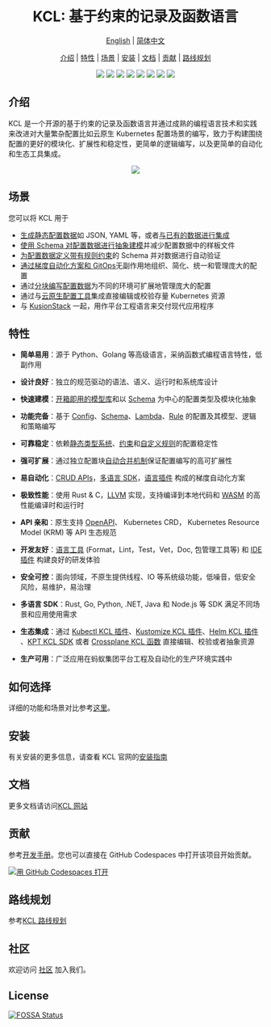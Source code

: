 <h1 align="center">KCL: 基于约束的记录及函数语言</h1>

<p align="center">
<a href="./README.md">English</a> | <a href="./README-zh.md">简体中文</a>
</p>
<p align="center">
<a href="#介绍">介绍</a> | <a href="#特性">特性</a> | <a href="#场景">场景</a> | <a href="#安装">安装</a> | <a href="#文档">文档</a> | <a href="#贡献">贡献</a> | <a href="#路线规划">路线规划</a>
</p>

<p align="center">
  <img src="https://github.com/kcl-lang/kcl/workflows/release/badge.svg">
  <img src="https://img.shields.io/badge/PRs-welcome-brightgreen.svg?style=flat-square">
  <img src="https://coveralls.io/repos/github/kcl-lang/kcl/badge.svg">
  <img src="https://img.shields.io/github/release/kcl-lang/kcl.svg">
  <img src="https://img.shields.io/github/license/kcl-lang/kcl.svg">
  <a href="https://www.bestpractices.dev/projects/7867"><img src="https://www.bestpractices.dev/projects/7867/badge"></a>
  <img src="https://img.shields.io/github/downloads/kcl-lang/kcl/total?label=Github%20downloads&logo=github">
  <img src="https://app.fossa.com/api/projects/git%2Bgithub.com%2Fkcl-lang%2Fkcl.svg?type=shield">
</p>

## 介绍

KCL 是一个开源的基于约束的记录及函数语言并通过成熟的编程语言技术和实践来改进对大量繁杂配置比如云原生 Kubernetes 配置场景的编写，致力于构建围绕配置的更好的模块化、扩展性和稳定性，更简单的逻辑编写，以及更简单的自动化和生态工具集成。

<p align="center">
  <img src="https://kcl-lang.io/img/registry-and-ide.png">
</p>

## 场景

您可以将 KCL 用于

+ [生成静态配置数据](https://kcl-lang.io/docs/user_docs/guides/configuration)如 JSON, YAML 等，或者[与已有的数据进行集成](https://kcl-lang.io/docs/user_docs/guides/data-integration)
+ [使用 Schema 对配置数据进行抽象建模](https://kcl-lang.io/docs/user_docs/guides/schema-definition)并减少配置数据中的样板文件
+ [为配置数据定义带有规则约束](https://kcl-lang.io/docs/user_docs/guides/validation)的 Schema 并对数据进行自动验证
+ [通过梯度自动化方案和 GitOps](https://kcl-lang.io/docs/user_docs/guides/automation)无副作用地组织、简化、统一和管理庞大的配置
+ 通过[分块编写配置数据](https://kcl-lang.io/docs/reference/lang/tour#config-operations)为不同的环境可扩展地管理庞大的配置
+ 通过与[云原生配置工具](https://www.kcl-lang.io/docs/user_docs/guides/working-with-k8s/mutate-manifests/kubectl-kcl-plugin)集成直接编辑或校验存量 Kubernetes 资源
+ 与 [KusionStack](https://kusionstack.io) 一起，用作平台工程语言来交付现代应用程序

## 特性

+ **简单易用**：源于 Python、Golang 等高级语言，采纳函数式编程语言特性，低副作用
+ **设计良好**：独立的规范驱动的语法、语义、运行时和系统库设计
+ **快速建模**：[开箱即用的模型库](https://artifacthub.io/packages/search?org=kcl&sort=relevance&page=1)和以 [Schema](https://kcl-lang.io/docs/reference/lang/tour#schema) 为中心的配置类型及模块化抽象
+ **功能完备**：基于 [Config](https://kcl-lang.io/docs/reference/lang/tour#config-operations)、[Schema](https://kcl-lang.io/docs/reference/lang/tour#schema)、[Lambda](https://kcl-lang.io/docs/reference/lang/tour#function)、[Rule](https://kcl-lang.io/docs/reference/lang/tour#rule) 的配置及其模型、逻辑和策略编写
+ **可靠稳定**：依赖[静态类型系统](https://kcl-lang.io/docs/reference/lang/tour/#type-system)、[约束](https://kcl-lang.io/docs/reference/lang/tour/#validation)和[自定义规则](https://kcl-lang.io/docs/reference/lang/tour#rule)的配置稳定性
+ **强可扩展**：通过独立配置块[自动合并机制](https://kcl-lang.io/docs/reference/lang/tour/#-operators-1)保证配置编写的高可扩展性
+ **易自动化**：[CRUD APIs](https://kcl-lang.io/docs/reference/lang/tour/#kcl-cli-variable-override)，[多语言 SDK](https://kcl-lang.io/docs/reference/xlang-api/overview)，[语言插件](https://github.com/kcl-lang/kcl-plugin) 构成的梯度自动化方案
+ **极致性能**：使用 Rust & C，[LLVM](https://llvm.org/) 实现，支持编译到本地代码和 [WASM](https://webassembly.org/) 的高性能编译时和运行时
+ **API 亲和**：原生支持 [OpenAPI](https://github.com/kcl-lang/kcl-openapi)、 Kubernetes CRD， Kubernetes Resource Model (KRM) 等 API 生态规范
+ **开发友好**：[语言工具](https://kcl-lang.io/docs/tools/cli/kcl/) (Format，Lint，Test，Vet，Doc, 包管理工具等) 和 [IDE 插件](https://kcl-lang.io/docs/tools/Ide/) 构建良好的研发体验
+ **安全可控**：面向领域，不原生提供线程、IO 等系统级功能，低噪音，低安全风险，易维护，易治理
+ **多语言 SDK**：Rust, Go, Python, .NET, Java 和 Node.js 等 SDK 满足不同场景和应用使用需求
+ **生态集成**：通过 [Kubectl KCL 插件](https://github.com/kcl-lang/kubectl-kcl)、[Kustomize KCL 插件](https://github.com/kcl-lang/kustomize-kcl)、[Helm KCL 插件](https://github.com/kcl-lang/helm-kcl) 、[KPT KCL SDK](https://github.com/kcl-lang/kpt-kcl) 或者 [Crossplane KCL 函数](https://github.com/kcl-lang/crossplane-kcl) 直接编辑、校验或者抽象资源

+ **生产可用**：广泛应用在蚂蚁集团平台工程及自动化的生产环境实践中

## 如何选择

详细的功能和场景对比参考[这里](https://kcl-lang.io/docs/user_docs/getting-started/intro)。

## 安装

有关安装的更多信息，请查看 KCL 官网的[安装指南](https://kcl-lang.io/docs/user_docs/getting-started/install/)

## 文档

更多文档请访问[KCL 网站](https://kcl-lang.io/)

## 贡献

参考[开发手册](./docs/dev_guide/1.about_this_guide.md)。您也可以直接在 GitHub Codespaces 中打开该项目开始贡献。

[![用 GitHub Codespaces 打开](https://github.com/codespaces/badge.svg)](https://codespaces.new/kcl-lang/kcl)

## 路线规划

参考[KCL 路线规划](https://github.com/kcl-lang/kcl/issues/882)

## 社区

欢迎访问 [社区](https://github.com/kcl-lang/community) 加入我们。

## License

[![FOSSA Status](https://app.fossa.com/api/projects/git%2Bgithub.com%2Fkcl-lang%2Fkcl.svg?type=large)](https://app.fossa.com/projects/git%2Bgithub.com%2Fkcl-lang%2Fkcl?ref=badge_large)

